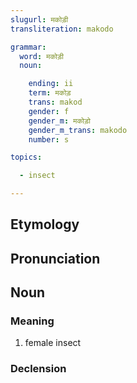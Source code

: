 ```yaml
---
slugurl: मकोड़ी
transliteration: makodo

grammar:
  word: मकोड़ी
  noun:

    ending: ii
    term: मकोड़
    trans: makod
    gender: f
    gender_m: मकोड़ो
    gender_m_trans: makodo
    number: s

topics:

  - insect

---
```


## Etymology

## Pronunciation

## Noun

### Meaning

1. female insect

### Declension

<noun-decl :grammar="grammar"></noun-decl>
